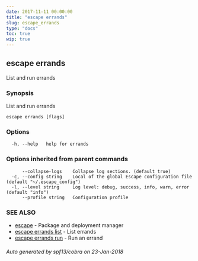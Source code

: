 ```yaml
---
date: 2017-11-11 00:00:00
title: "escape errands"
slug: escape_errands
type: "docs"
toc: true
wip: true
---
```

## escape errands

List and run errands

### Synopsis


List and run errands

```
escape errands [flags]
```

### Options

```
  -h, --help   help for errands
```

### Options inherited from parent commands

```
      --collapse-logs    Collapse log sections. (default true)
  -c, --config string    Local of the global Escape configuration file (default "~/.escape_config")
  -l, --level string     Log level: debug, success, info, warn, error (default "info")
      --profile string   Configuration profile
```

### SEE ALSO
* [escape](../escape/)	 - Package and deployment manager
* [escape errands list](../escape_errands_list/)	 - List errands
* [escape errands run](../escape_errands_run/)	 - Run an errand

###### Auto generated by spf13/cobra on 23-Jan-2018

